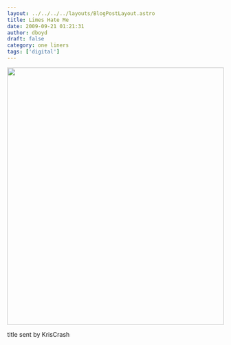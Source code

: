 ```yaml
---
layout: ../../../../layouts/BlogPostLayout.astro
title: Limes Hate Me
date: 2009-09-21 01:21:31
author: dboyd
draft: false
category: one liners
tags: ['digital']
---
```

<img
    srcset="https://img.danaboyd.com/images/2009/09/limesHate_480.avif 480w"
    sizes="(max-width: 480px) 100vw"
    src="https://img.danaboyd.com/images/2009/09/limesHate.jpg"
    alt=""
    style="width: clamp(0px, 100%, 600px); height: auto;"
/>

title sent by KrisCrash